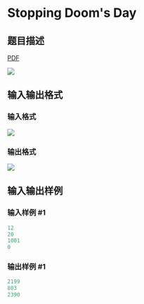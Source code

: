 # Stopping Doom&#039;s Day

## 题目描述

[problemUrl]: https://uva.onlinejudge.org/index.php?option=com_onlinejudge&Itemid=8&category=243&page=show_problem&problem=3295

[PDF](https://uva.onlinejudge.org/external/121/p12143.pdf)

![](https://cdn.luogu.com.cn/upload/vjudge_pic/UVA12143/7f0abf1dcb0a52f9851275d449587e11a956b157.png)

## 输入输出格式

### 输入格式

![](https://cdn.luogu.com.cn/upload/vjudge_pic/UVA12143/715d6ffcc73d7d575d60d6b09a652d3cfda2f2b6.png)

### 输出格式

![](https://cdn.luogu.com.cn/upload/vjudge_pic/UVA12143/ab60b0b8a1d6995e4de1e8cb28f94ffe186b1d27.png)

## 输入输出样例

### 输入样例 #1

```cpp
12
20
1001
0
```


### 输出样例 #1

```cpp
2199
803
2390
```


